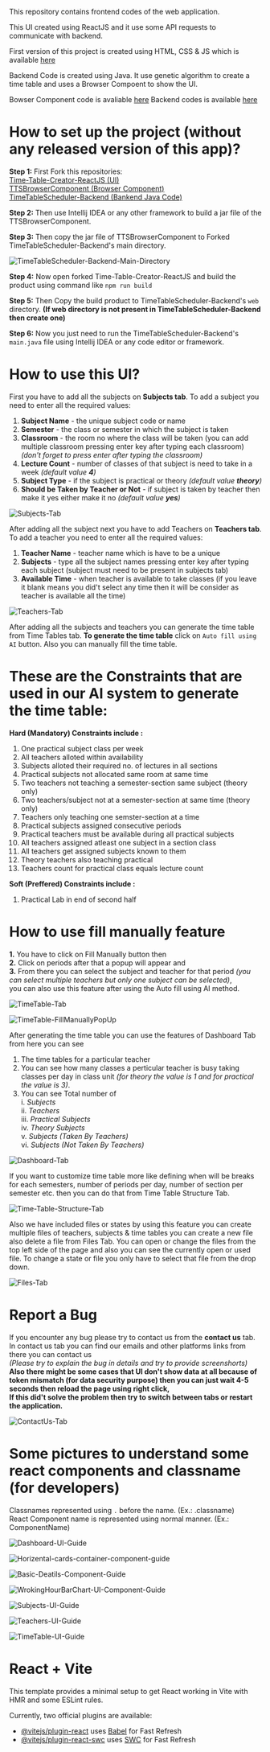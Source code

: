 This repository contains frontend codes of the web application.

This UI created using ReactJS and it use some API requests to communicate with backend.

First version of this project is created using HTML, CSS & JS which is available [here](https://github.com/Super7000/Time_Table_Designer)

Backend Code is created using Java. It use genetic algorithm to create a time table and uses a Browser Compoent to show the UI.

Bowser Component code is avaliable [here](https://github.com/srideep-banerjee/TTSBrowserComponent)
Backend codes is available [here](https://github.com/srideep-banerjee/TimeTableScheduler-Backend)

# How to set up the project (without any released version of this app)?

**Step 1:**
First Fork this repositories:<br/>
[Time-Table-Creator-ReactJS (UI)](https://github.com/Super7000/Time-Table-Creator-ReactJS) <br/>
[TTSBrowserComponent (Browser Component)](https://github.com/srideep-banerjee/TTSBrowserComponent) <br/>
[TimeTableScheduler-Backend (Bankend Java Code)](https://github.com/srideep-banerjee/TimeTableScheduler-Backend) <br/>

**Step 2:**
Then use Intellij IDEA or any other framework to build a jar file of the TTSBrowserComponent.

**Step 3:**
Then copy the jar file of TTSBrowserComponent to Forked TimeTableScheduler-Backend's main directory.

![TimeTableScheduler-Backend-Main-Directory](https://github.com/Super7000/Time-Table-Creator-ReactJS/assets/86580414/ceab5a00-2620-4746-bdb9-92ac73caa114)

**Step 4:**
Now open forked Time-Table-Creator-ReactJS and build the product using command like `npm run build`

**Step 5:**
Then Copy the build product to TimeTableScheduler-Backend's `web` directory. **(If web directory is not present in TimeTableScheduler-Backend then create one)**

**Step 6:**
Now you just need to run the TimeTableScheduler-Backend's `main.java` file using Intellij IDEA or any code editor or framework.


# How to use this UI?

First you have to add all the subjects on **Subjects tab**.
To add a subject you need to enter all the required values:
1. **Subject Name** - the unique subject code or name
2. **Semester** - the class or semester in which the subject is taken
3. **Classroom** - the room no where the class will be taken (you can add multiple classroom pressing enter key after typing each classroom) *(don't forget to press enter after typing the classroom)*
4. **Lecture Count** - number of classes of that subject is need to take in a week *(default value **4**)*
5. **Subject Type** - if the subject is practical or theory *(default value **theory**)*
6. **Should be Taken by Teacher or Not** - if subject is taken by teacher then make it yes either make it no *(default value **yes**)*

![Subjects-Tab](https://github.com/Super7000/Time-Table-Creator-ReactJS/assets/86580414/ad25c647-8fb1-42f2-81c7-385bb4d357ac)


After adding all the subject next you have to add Teachers on **Teachers tab**.
To add a teacher you need to enter all the required values:
1. **Teacher Name** - teacher name which is have to be a unique
2. **Subjects** - type all the subject names pressing enter key after typing each subject (subject must need to be present in subjects tab)
3. **Available Time** - when teacher is available to take classes (if you leave it blank means you did't select any time then it will be consider as teacher is available all the time)

![Teachers-Tab](https://github.com/Super7000/Time-Table-Creator-ReactJS/assets/86580414/d2d98ee3-d272-4cc3-80e4-adc91f0d5bb0)

After adding all the subjects and teachers you can generate the time table from Time Tables tab.
**To generate the time table** click on `Auto fill using AI` button. Also you can manually fill the time table.
# These are the Constraints that are used in our AI system to generate the time table:
**Hard (Mandatory) Constraints include :**
1. One practical subject class per week
2. All teachers alloted within availability
3. Subjects alloted their required no. of lectures in all sections
4. Practical subjects not allocated same room at same time
5. Two teachers not teaching a semester-section same subject (theory only)
6. Two teachers/subject not at a semester-section at same time (theory only)
7. Teachers only teaching one semster-section at a time
8. Practical subjects assigned consecutive periods
9. Practical teachers must be available during all practical subjects
10. All teachers assigned atleast one subject in a section class
11. All teachers get assigned subjects known to them
12. Theory teachers also teaching practical
13. Teachers count for practical class equals lecture count

**Soft (Preffered) Constraints include :**
1. Practical Lab in end of second half

# How to use fill manually feature
**1.** You have to click on Fill Manually button then<br/>
**2.** Click on periods after that a popup will appear and <br/>
**3.** From there you can select the subject and teacher for that period *(you can select multiple teachers but only one subject can be selected)*, <br/>
you can also use this feature after using the Auto fill using AI method.

![TimeTable-Tab](https://github.com/Super7000/Time-Table-Creator-ReactJS/assets/86580414/86a289ad-b86f-4f93-aa26-ab1782550369)

![TimeTable-FillManuallyPopUp](https://github.com/Super7000/Time-Table-Creator-ReactJS/assets/86580414/c685ca67-1dbb-43d6-b9d7-2980b20529bb)

After generating the time table you can use the features of Dashboard Tab from here you can see
1. The time tables for a particular teacher
2. You can see how many classes a perticular teacher is busy taking classes per day in class unit *(for theory the value is 1 and for practical the value is 3)*.
3. You can see Total number of<br/>
    i. *Subjects*<br/>
    ii. *Teachers*<br/>
    iii. *Practical Subjects*<br/>
    iv. *Theory Subjects*<br/>
    v. *Subjects (Taken By Teachers)*<br/>
    vi. *Subjects (Not Taken By Teachers)*<br/>

![Dashboard-Tab](https://github.com/Super7000/Time-Table-Creator-ReactJS/assets/86580414/d8935e20-dfd2-4c16-b2ee-fd3a32a2ccc4)

If you want to customize time table more like defining when will be breaks for each semesters, number of periods per day, number of section per semester etc. then you can do that from Time Table Structure Tab.

![Time-Table-Structure-Tab](https://github.com/Super7000/Time-Table-Creator-ReactJS/assets/86580414/3bc14d56-d5f7-4b55-a45d-b36d8d202ef1)

Also we have included files or states by using this feature you can create multiple files of teachers, subjects & time tables you can create a new file also delete a file from Files Tab. You can open or change the files from the top left side of the page and also you can see the currently open or used file. To change a state or file you only have to select that file from the drop down.

![Files-Tab](https://github.com/Super7000/Time-Table-Creator-ReactJS/assets/86580414/c38a49df-fe1c-4ea4-92ab-134c25144ebc)

# Report a Bug
If you encounter any bug please try to contact us from the **contact us** tab.<br/>
In contact us tab you can find our emails and other platforms links from there you can contact us <br/>
*(Please try to explain the bug in details and try to provide screenshorts)* <br/>
**Also there might be some cases that UI don't show data at all because of token mismatch (for data security purpose) then you can just wait 4-5 seconds then reload the page using right click,<br/>
If this did't solve the problem then try to switch between tabs or restart the application.**

![ContactUs-Tab](https://github.com/Super7000/Time-Table-Creator-ReactJS/assets/86580414/9cf4230e-a597-487b-bc43-20e00ad8f728)

# Some pictures to understand some react components and classname (for developers)

Classnames represented using `.` before the name. (Ex.: .classname)<br/>
React Component name is represented using normal manner. (Ex.: ComponentName)

![Dashboard-UI-Guide](https://github.com/Super7000/Time-Table-Creator-ReactJS/assets/86580414/9f21e665-1594-41c7-a018-01afe4ac9348)

![Horizental-cards-container-component-guide](https://github.com/Super7000/Time-Table-Creator-ReactJS/assets/86580414/de042307-7396-42b2-97a2-f64cbf138a15)

![Basic-Deatils-Component-Guide](https://github.com/Super7000/Time-Table-Creator-ReactJS/assets/86580414/4e2c1110-cd23-478a-a95f-4b1a59b9031d)

![WrokingHourBarChart-UI-Component-Guide](https://github.com/Super7000/Time-Table-Creator-ReactJS/assets/86580414/6a2468ea-3da4-49dc-b48b-dc54f0ae4067)

![Subjects-UI-Guide](https://github.com/Super7000/Time-Table-Creator-ReactJS/assets/86580414/50ff1770-c46d-40ad-81c3-bda419c4cf38)

![Teachers-UI-Guide](https://github.com/Super7000/Time-Table-Creator-ReactJS/assets/86580414/3049faac-73c5-482d-a004-8b5b0ad37bbb)

![TimeTable-UI-Guide](https://github.com/Super7000/Time-Table-Creator-ReactJS/assets/86580414/e44ba941-445d-4b49-9583-c8cdb81ff51f)


# React + Vite

This template provides a minimal setup to get React working in Vite with HMR and some ESLint rules.

Currently, two official plugins are available:

- [@vitejs/plugin-react](https://github.com/vitejs/vite-plugin-react/blob/main/packages/plugin-react/README.md) uses [Babel](https://babeljs.io/) for Fast Refresh
- [@vitejs/plugin-react-swc](https://github.com/vitejs/vite-plugin-react-swc) uses [SWC](https://swc.rs/) for Fast Refresh
